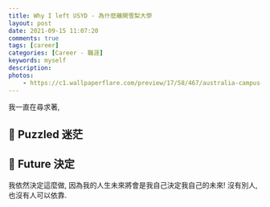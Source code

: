 ```yaml
---
title: Why I left USYD - 為什麼離開雪梨大學
layout: post
date: 2021-09-15 11:07:20
comments: true
tags: [career]
categories: [Career - 職涯]
keywords: myself
description: 
photos:
	- https://c1.wallpaperflare.com/preview/17/58/467/australia-campus-college-commons.jpg
---
```


我一直在尋求著,

## 💫 Puzzled 迷茫

## 💬 Future 決定

我依然決定這麼做, 因為我的人生未來將會是我自己決定我自己的未來! 沒有別人, 也沒有人可以依靠.

